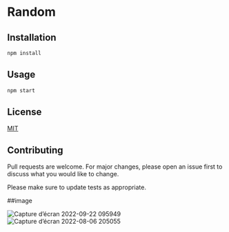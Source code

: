 # Random


## Installation

```bash
npm install
```

## Usage

```bash
npm start
```

## License

[MIT](https://choosealicense.com/licenses/mit/)

## Contributing

Pull requests are welcome. For major changes, please open an issue first to discuss what you would like to change.

Please make sure to update tests as appropriate.

##image 

![Capture d’écran 2022-09-22 095949](https://user-images.githubusercontent.com/85359424/191706782-14c4877f-c1d4-47e1-9525-142efbd7f8aa.png)
![Capture d’écran 2022-08-06 205055](https://user-images.githubusercontent.com/85359424/191706789-0541c6ee-4592-4858-b282-b2648c137a9f.png)
